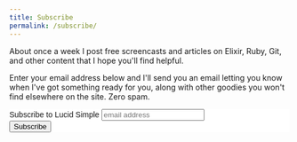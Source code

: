 ```yaml
---
title: Subscribe
permalink: /subscribe/
---
```


<p class="lead">About once a week I post free screencasts and articles on Elixir, Ruby, Git, and other content that I hope you'll find helpful.</p>

<p class="lead">Enter your email address below and I'll send you an email letting you know when I've got something ready for you, along with other goodies you won't find elsewhere on the site. Zero spam.</p>

<!-- Begin MailChimp Signup Form -->
<link href="//cdn-images.mailchimp.com/embedcode/slim-081711.css" rel="stylesheet" type="text/css">
<style type="text/css">
	#mc_embed_signup{background:#fff; clear:left; font:14px Helvetica,Arial,sans-serif; }
	/* Add your own MailChimp form style overrides in your site stylesheet or in this style block.
	   We recommend moving this block and the preceding CSS link to the HEAD of your HTML file. */
</style>
<div id="mc_embed_signup">
<form action="//lucidsimple.us8.list-manage.com/subscribe/post?u=1c16450af2d788938aeed7bf3&amp;id=39999c7c88" method="post" id="mc-embedded-subscribe-form" name="mc-embedded-subscribe-form" class="validate" target="_blank" novalidate>
    <div id="mc_embed_signup_scroll">
	<label for="mce-EMAIL">Subscribe to Lucid Simple</label>
	<input type="email" value="" name="EMAIL" class="email" id="mce-EMAIL" placeholder="email address" required>
    <!-- real people should not fill this in and expect good things - do not remove this or risk form bot signups-->
    <div style="position: absolute; left: -5000px;" aria-hidden="true"><input type="text" name="b_1c16450af2d788938aeed7bf3_39999c7c88" tabindex="-1" value=""></div>
    <div class="clear"><input type="submit" value="Subscribe" name="subscribe" id="mc-embedded-subscribe" class="button"></div>
    </div>
</form>
</div>

<!--End mc_embed_signup-->
